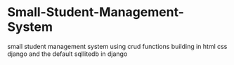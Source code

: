 # Small-Student-Management-System
small student management system using crud functions building in html css django and the default sqllitedb in django 
